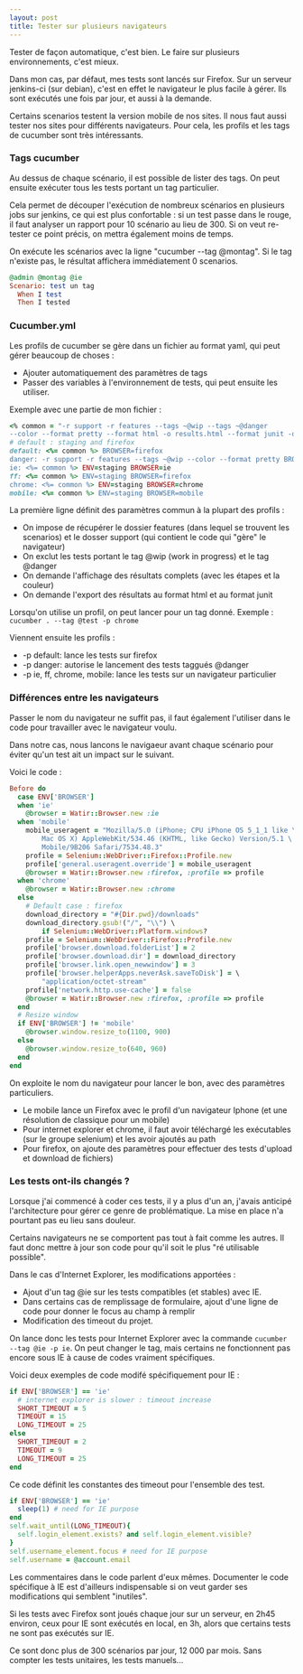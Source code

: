 ```yaml
---
layout: post
title: Tester sur plusieurs navigateurs
---
```


Tester de façon automatique, c'est bien. Le faire sur plusieurs environnements, c'est mieux.

Dans mon cas, par défaut, mes tests sont lancés sur Firefox. Sur un serveur jenkins-ci (sur debian), c'est en effet le navigateur le plus facile à gérer. Ils sont exécutés une fois par jour, et aussi à la demande.

Certains scenarios testent la version mobile de nos sites. Il nous faut aussi tester nos sites pour différents navigateurs. Pour cela, les profils et les tags de cucumber sont très intéressants.

### Tags cucumber

Au dessus de chaque scénario, il est possible de lister des tags. On peut ensuite exécuter tous les tests portant un tag particulier.

Cela permet de découper l'exécution de nombreux scénarios en plusieurs jobs sur jenkins, ce qui est plus confortable : si un test passe dans le rouge, il faut analyser un rapport pour 10 scénario au lieu de 300. Si on veut re-tester ce point précis, on mettra également moins de temps.

On exécute les scénarios avec la ligne "cucumber --tag @montag". Si le tag n'existe pas, le résultat affichera immédiatement 0 scenarios.

```ruby
@admin @montag @ie
Scenario: test un tag
  When I test
  Then I tested
```

### Cucumber.yml

Les profils de cucumber se gère dans un fichier au format yaml, qui peut gérer beaucoup de choses :

* Ajouter automatiquement des paramètres de tags
* Passer des variables à l'environnement de tests, qui peut ensuite les utiliser.

Exemple avec une partie de mon fichier :

```ruby
<% common = "-r support -r features --tags ~@wip --tags ~@danger 
--color --format pretty --format html -o results.html --format junit -o junit" %>
# default : staging and firefox
default: <%= common %> BROWSER=firefox
danger: -r support -r features --tags ~@wip --color --format pretty BROWSER=firefox
ie: <%= common %> ENV=staging BROWSER=ie
ff: <%= common %> ENV=staging BROWSER=firefox
chrome: <%= common %> ENV=staging BROWSER=chrome
mobile: <%= common %> ENV=staging BROWSER=mobile
```

La première ligne définit des paramètres commun à la plupart des profils :

* On impose de récupérer le dossier features (dans lequel se trouvent les scenarios) et le dosser support (qui contient le code qui "gère" le navigateur)
* On exclut les tests portant le tag @wip (work in progress) et le tag @danger
* On demande l'affichage des résultats complets (avec les étapes et la couleur)
* On demande l'export des résultats au format html et au format junit

Lorsqu'on utilise un profil, on peut lancer pour un tag donné. Exemple : ```cucumber . --tag @test -p chrome```

Viennent ensuite les profils :

* -p default: lance les tests sur firefox
* -p danger: autorise le lancement des tests taggués @danger
* -p ie, ff, chrome, mobile: lance les tests sur un navigateur particulier

### Différences entre les navigateurs

Passer le nom du navigateur ne suffit pas, il faut également l'utiliser dans le code pour travailler avec le navigateur voulu.

Dans notre cas, nous lancons le navigaeur avant chaque scénario pour éviter qu'un test ait un impact sur le suivant.

Voici le code :

```ruby
Before do
  case ENV['BROWSER']
  when 'ie'
    @browser = Watir::Browser.new :ie
  when 'mobile'
    mobile_useragent = "Mozilla/5.0 (iPhone; CPU iPhone OS 5_1_1 like \
        Mac OS X) AppleWebKit/534.46 (KHTML, like Gecko) Version/5.1 \
        Mobile/9B206 Safari/7534.48.3"
    profile = Selenium::WebDriver::Firefox::Profile.new
    profile['general.useragent.override'] = mobile_useragent
    @browser = Watir::Browser.new :firefox, :profile => profile
  when 'chrome'
    @browser = Watir::Browser.new :chrome
  else
    # Default case : firefox
    download_directory = "#{Dir.pwd}/downloads"
    download_directory.gsub!("/", "\\") \
        if Selenium::WebDriver::Platform.windows?
    profile = Selenium::WebDriver::Firefox::Profile.new
    profile['browser.download.folderList'] = 2
    profile['browser.download.dir'] = download_directory
    profile['browser.link.open_newwindow'] = 3
    profile['browser.helperApps.neverAsk.saveToDisk'] = \
        "application/octet-stream"
    profile['network.http.use-cache'] = false
    @browser = Watir::Browser.new :firefox, :profile => profile
  end
  # Resize window
  if ENV['BROWSER'] != 'mobile'
    @browser.window.resize_to(1100, 900)
  else
    @browser.window.resize_to(640, 960)
  end
end
```

On exploite le nom du navigateur pour lancer le bon, avec des paramètres particuliers.

* Le mobile lance un Firefox avec le profil d'un navigateur Iphone (et une résolution de classique pour un mobile)
* Pour internet explorer et chrome, il faut avoir téléchargé les exécutables (sur le groupe selenium) et les avoir ajoutés au path
* Pour firefox, on ajoute des paramètres pour effectuer des tests d'upload et download de fichiers)

### Les tests ont-ils changés ?

Lorsque j'ai commencé à coder ces tests, il y a plus d'un an, j'avais anticipé l'architecture pour gérer ce genre de problématique. La mise en place n'a pourtant pas eu lieu sans douleur.

Certains navigateurs ne se comportent pas tout à fait comme les autres. Il faut donc mettre à jour son code pour qu'il soit le plus "ré utilisable possible".

Dans le cas d'Internet Explorer, les modifications apportées :

* Ajout d'un tag @ie sur les tests compatibles (et stables) avec IE.
* Dans certains cas de remplissage de formulaire, ajout d'une ligne de code pour donner le focus au champ à remplir
* Modification des timeout du projet.

On lance donc les tests pour Internet Explorer avec la commande ```cucumber --tag @ie -p ie```. On peut changer le tag, mais certains ne fonctionnent pas encore sous IE à cause de codes vraiment spécifiques.

Voici deux exemples de code modifé spécifiquement pour IE :

```ruby
if ENV['BROWSER'] == 'ie'
  # internet explorer is slower : timeout increase
  SHORT_TIMEOUT = 5
  TIMEOUT = 15
  LONG_TIMEOUT = 25
else
  SHORT_TIMEOUT = 2
  TIMEOUT = 9
  LONG_TIMEOUT = 25
end
```

Ce code définit les constantes des timeout pour l'ensemble des test.

```ruby
if ENV['BROWSER'] == 'ie'
  sleep(1) # need for IE purpose
end
self.wait_until(LONG_TIMEOUT){
  self.login_element.exists? and self.login_element.visible?
}
self.username_element.focus # need for IE purpose
self.username = @account.email
```

Les commentaires dans le code parlent d'eux mêmes. Documenter le code spécifique à IE est d'ailleurs indispensable si on veut garder ses modifications qui semblent "inutiles".

Si les tests avec Firefox sont joués chaque jour sur un serveur, en 2h45 environ, ceux pour IE sont exécutés en local, en 3h, alors que certains tests ne sont pas exécutés sur IE.

Ce sont donc plus de 300 scénarios par jour, 12 000 par mois. Sans compter les tests unitaires, les tests manuels...
